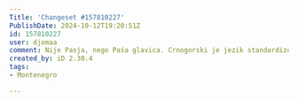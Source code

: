 ```yaml
---
Title: 'Changeset #157810227'
PublishDate: 2024-10-12T19:20:51Z
id: 157810227
user: djomaa
comment: Nije Pasja, nego Paśa glavica. Crnogorski je jezik standardizovan kao i slovo ś i ne znam čemu izmjene pravite.
created_by: iD 2.30.4
tags:
- Montenegro

---
```

